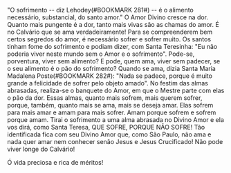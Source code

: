 
"O sofrimento -- diz Lehodey(#BOOKMARK 281#) -- é o alimento necessário, substancial, do santo amor." O Amor Divino cresce na dor. Quanto mais pungente é a dor, tanto mais vivas são as chamas do amor. É no Calvário que se ama verdadeiramente! Para se compreenderem bem certos segredos do amor, é necessário sofrer e sofrer muito. Os santos tinham fome do sofrimento e podiam dizer, com Santa Teresinha: "Eu não poderia viver neste mundo sem o Amor e o sofrimento". Pode-se, porventura, viver sem alimento? E pode, quem ama, viver sem padecer, se o seu alimento é o pão do sofrimento? Quando se ama, dizia Santa Maria Madalena Poste(#BOOKMARK 282#): "Nada se padece, porque é muito grande a felicidade de sofrer pelo objeto amado". No festim das almas abrasadas, realiza-se o banquete do Amor, em que o Mestre parte com elas o pão da dor. Essas almas, quanto mais sofrem, mais querem sofrer, porque, também, quanto mais se ama, mais se deseja amar. Elas sofrem para mais amar e amam para mais sofrer. Amam porque sofrem e sofrem porque amam. Tirai o sofrimento a uma alma abrasada no Divino Amor e ela vos dirá, como Santa Teresa, QUE SOFRE, PORQUE NÃO SOFRE! Tão identificada fica com seu Divino Amor que, como São Paulo, não ama e nada quer amar nem conhecer senão Jesus e Jesus Crucificado! Não pode viver longe do Calvário!

Ó vida preciosa e rica de méritos!

